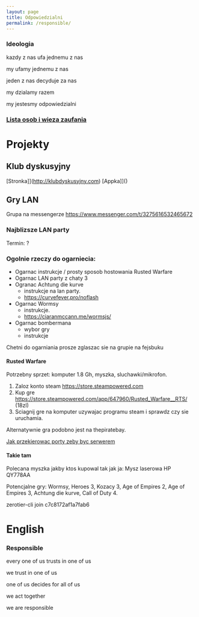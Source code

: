 ```yaml
---
layout: page
title: Odpowiedzialni
permalink: /responsible/
---
```


### Ideologia

kazdy z nas ufa jednemu z nas

my ufamy jednemu z nas

jeden z nas decyduje za nas

my dzialamy razem

my jestesmy odpowiedzialni

### [Lista osob i wieza zaufania](https://towers-of-trust.herokuapp.com/show_group/3?tab=members)

# Projekty

## Klub dyskusyjny

[Stronka]](http://klubdyskusyjny.com)
[Appka]]()

## Gry LAN

Grupa na messengerze https://www.messenger.com/t/3275616532465672

### Najblizsze LAN party

Termin: ?

### Ogolnie rzeczy do ogarniecia:
- Ogarnac instrukcje / prosty sposob hostowania Rusted Warfare
- Ogarnac LAN party z chaty 3
- Ogranac Achtung die kurve
  - instrukcje na lan party.
  - https://curvefever.pro/noflash
- Ogarnac Wormsy
  - instrukcje.
  - https://ciaranmccann.me/wormsjs/
- Ogarnac bombermana
  - wybor gry
  - instrukcje

Chetni do ogarniania prosze zglaszac sie na grupie na fejsbuku

#### Rusted Warfare

Potrzebny sprzet: komputer 1.8 Gh, myszka, sluchawki/mikrofon.

 1. Zaloz konto steam https://store.steampowered.com
 2. Kup gre https://store.steampowered.com/app/647960/Rusted_Warfare__RTS/ (18zl)
 3. Sciagnij gre na komputer uzywajac programu steam i sprawdz czy sie uruchamia.

 Alternatywnie gra podobno jest na thepiratebay.

[Jak przekierowac porty zeby byc serwerem](https://portforward.com/rusted-warfare/)

#### Takie tam

Polecana myszka jakby ktos kupowal tak jak ja: Mysz laserowa HP QY778AA

Potencjalne gry: Wormsy, Heroes 3, Kozacy 3, Age of Empires 2, Age of Empires 3, Achtung die kurve, Call of Duty 4.

zerotier-cli join c7c8172af1a7fab6


# English

### Responsible

every one of us trusts in one of us

we trust in one of us

one of us decides for all of us

we act together

we are responsible
